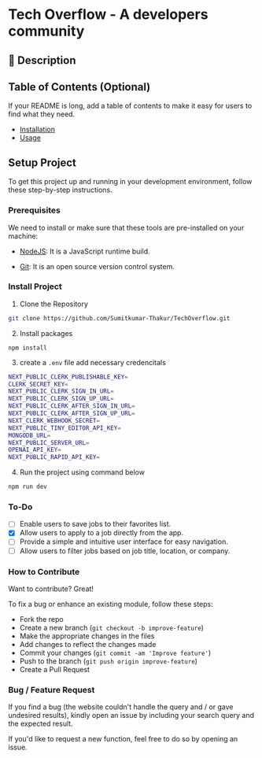 # Tech Overflow - A developers community

## 📝 Description

## Table of Contents (Optional)

If your README is long, add a table of contents to make it easy for users to find what they need.

- [Installation](#installation)
- [Usage](#usage)

## Setup Project

To get this project up and running in your development environment, follow these step-by-step instructions.

### Prerequisites

We need to install or make sure that these tools are pre-installed on your machine:

- [NodeJS](https://nodejs.org/en/download/): It is a JavaScript runtime build.

- [Git](https://git-scm.com/downloads): It is an open source version control system.

### Install Project

1. Clone the Repository

```bash
git clone https://github.com/Sumitkumar-Thakur/TechOverflow.git
```

2. Install packages

```
npm install
```

3. create a `.env` file add necessary credencitals

```bash
NEXT_PUBLIC_CLERK_PUBLISHABLE_KEY=
CLERK_SECRET_KEY=
NEXT_PUBLIC_CLERK_SIGN_IN_URL=
NEXT_PUBLIC_CLERK_SIGN_UP_URL=
NEXT_PUBLIC_CLERK_AFTER_SIGN_IN_URL=
NEXT_PUBLIC_CLERK_AFTER_SIGN_UP_URL=
NEXT_CLERK_WEBHOOK_SECRET=
NEXT_PUBLIC_TINY_EDITOR_API_KEY=
MONGODB_URL=
NEXT_PUBLIC_SERVER_URL=
OPENAI_API_KEY=
NEXT_PUBLIC_RAPID_API_KEY=
```

4. Run the project using command below

```bash
npm run dev
```

### To-Do

- [ ] Enable users to save jobs to their favorites list.
- [x] Allow users to apply to a job directly from the app.
- [ ] Provide a simple and intuitive user interface for easy navigation.
- [ ] Allow users to filter jobs based on job title, location, or company.

### How to Contribute

Want to contribute? Great!

To fix a bug or enhance an existing module, follow these steps:

- Fork the repo
- Create a new branch (`git checkout -b improve-feature`)
- Make the appropriate changes in the files
- Add changes to reflect the changes made
- Commit your changes (`git commit -am 'Improve feature'`)
- Push to the branch (`git push origin improve-feature`)
- Create a Pull Request

### Bug / Feature Request

If you find a bug (the website couldn't handle the query and / or gave undesired results), kindly open an issue by including your search query and the expected result.

If you'd like to request a new function, feel free to do so by opening an issue.
